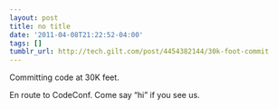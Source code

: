 ```yaml
---
layout: post
title: no title
date: '2011-04-08T21:22:52-04:00'
tags: []
tumblr_url: http://tech.gilt.com/post/4454382144/30k-foot-commit
---
```

Committing code at 30K feet.

En route to CodeConf. Come say “hi” if you see us.
